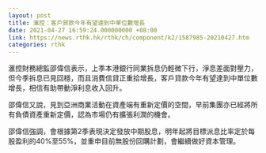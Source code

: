 ```yaml
---
layout: post
title: 滙控：客戶貸款今年有望達到中單位數增長
date: 2021-04-27 16:59:24.000000000 +08:00
link: https://news.rthk.hk/rthk/ch/component/k2/1587985-20210427.htm
categories: rthk
---
```


滙控財務總監邵偉信表示，上季本港銀行同業拆息仍輕微下行，淨息差面對壓力，但今季拆息已見回穩，而且消費信貸正重拾增長，客戶貸款今年有望達到中單位數增長，相信有助帶動淨利息收入回升。

邵偉信又說，見到亞洲商業活動在資產端有重新定價的空間，早前集團亦已經將所有負債資產重新定價，認為市場仍有擴張利潤的機會。

邵偉信強調，會根據第2季表現決定發放中期股息，明年起將目標派息比率定於每股盈利的40%至55%，並重申目前無股份回購計劃，會繼續做好資本管理。
